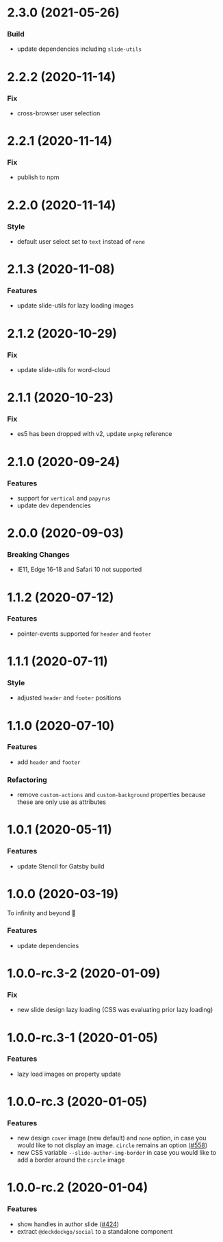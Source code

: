 # 2.3.0 (2021-05-26)

### Build

- update dependencies including `slide-utils`

# 2.2.2 (2020-11-14)

### Fix

- cross-browser user selection

# 2.2.1 (2020-11-14)

### Fix

- publish to npm

# 2.2.0 (2020-11-14)

### Style

- default user select set to `text` instead of `none`

# 2.1.3 (2020-11-08)

### Features

- update slide-utils for lazy loading images

# 2.1.2 (2020-10-29)

### Fix

- update slide-utils for word-cloud

# 2.1.1 (2020-10-23)

### Fix

- es5 has been dropped with v2, update `unpkg` reference

# 2.1.0 (2020-09-24)

### Features

- support for `vertical` and `papyrus`
- update dev dependencies

# 2.0.0 (2020-09-03)

### Breaking Changes

- IE11, Edge 16-18 and Safari 10 not supported

# 1.1.2 (2020-07-12)

### Features

- pointer-events supported for `header` and `footer`

# 1.1.1 (2020-07-11)

### Style

- adjusted `header` and `footer` positions

# 1.1.0 (2020-07-10)

### Features

- add `header` and `footer`

### Refactoring

- remove `custom-actions` and `custom-background` properties because these are only use as attributes

# 1.0.1 (2020-05-11)

### Features

- update Stencil for Gatsby build

# 1.0.0 (2020-03-19)

To infinity and beyond 🚀

### Features

- update dependencies

# 1.0.0-rc.3-2 (2020-01-09)

### Fix

- new slide design lazy loading (CSS was evaluating prior lazy loading)

# 1.0.0-rc.3-1 (2020-01-05)

### Features

- lazy load images on property update

# 1.0.0-rc.3 (2020-01-05)

### Features

- new design `cover` image (new default) and `none` option, in case you would like to not display an image. `circle` remains an option ([#558](https://github.com/deckgo/deckdeckgo/issues/558))
- new CSS variable `--slide-author-img-border` in case you would like to add a border around the `circle` image

# 1.0.0-rc.2 (2020-01-04)

### Features

- show handles in author slide ([#424](https://github.com/deckgo/deckdeckgo/issues/424))
- extract `@deckdeckgo/social` to a standalone component
